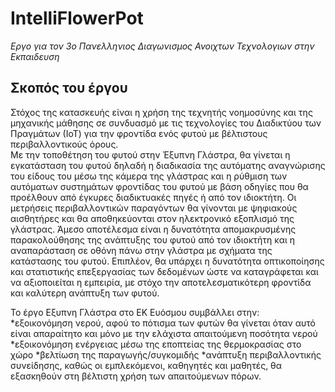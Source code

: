 # IntelliFlowerPot
*Εργο για τον 3ο Πανελληνιος Διαγωνισμος Ανοιχτων Τεχνολογιων στην Εκπαιδευση*  
## Σκοπός του έργου  
Στόχος της κατασκευής είναι η χρήση της τεχνητής νοημοσύνης και της μηχανικής μάθησης σε συνδυασμό με τις τεχνολογίες του Διαδικτύου των Πραγμάτων (ΙοΤ) για την φροντίδα ενός φυτού με βέλτιστους περιβαλλοντικούς όρους.<br>
Με την τοποθέτηση του φυτού στην Έξυπνη Γλάστρα, θα γίνεται η εγκατάσταση του φυτού δηλαδή η διαδικασία της αυτόματης αναγνώρισης του είδους του μέσω της κάμερα της γλάστρας και η ρύθμιση των αυτόματων συστημάτων φροντίδας του φυτού με βάση οδηγίες που θα προέλθουν από έγκυρες διαδικτυακές πηγές ή από τον ιδιοκτήτη. Οι μετρήσεις περιβαλλοντικών παραγόντων θα γίνονται με ψηφιακούς αισθητήρες και θα αποθηκεύονται στον ηλεκτρονικό εξοπλισμό της γλάστρας. Άμεσο αποτέλεσμα είναι η δυνατότητα απομακρυσμένης παρακολούθησης της ανάπτυξης του φυτού από τον ιδιοκτήτη και η αναπαράσταση σε οθόνη πάνω στην γλάστρα με σχήματα της κατάστασης του φυτού. Επιπλέον, θα υπάρχει η δυνατότητα οπτικοποίησης και στατιστικής επεξεργασίας των δεδομένων ώστε να καταγράφεται και να αξιοποιείται η εμπειρία, με στόχο την αποτελεσματικότερη φροντίδα και καλύτερη ανάπτυξη των φυτού.<br>

Το έργο Εξυπνη Γλάστρα στο ΕΚ Ευόσμου συμβάλλει στην:<br>
*εξοικονόμηση νερού, αφού το πότισμα των φυτών θα γίνεται όταν αυτό είναι απαραίτητο και μόνο με την ελάχιστα απαιτούμενη ποσότητα νερού
*εξοικονόμηση ενέργειας μέσω της εποπτείας της θερμοκρασίας στο χώρο
*βελτίωση της παραγωγής/συγκομιδής
*ανάπτυξη περιβαλλοντικής συνείδησης, καθώς οι εμπλεκόμενοι, καθηγητές και μαθητές, θα εξασκηθούν στη βέλτιστη χρήση των απαιτούμενων πόρων.

